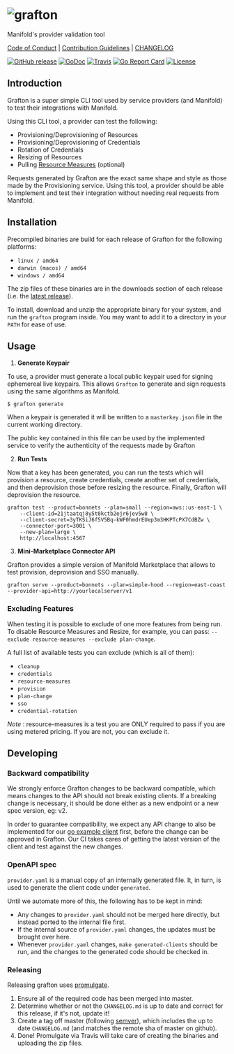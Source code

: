 # ![grafton](.github/grafton.png)

Manifold's provider validation tool

[Code of Conduct](./.github/CONDUCT.md) |
[Contribution Guidelines](./.github/CONTRIBUTING.md) |
[CHANGELOG](./CHANGELOG.md)

[![GitHub release](https://img.shields.io/github/tag/manifoldco/grafton.svg?label=latest)](https://github.com/manifoldco/grafton/releases)
[![GoDoc](https://img.shields.io/badge/godoc-reference-blue.svg)](https://godoc.org/github.com/manifoldco/grafton)
[![Travis](https://img.shields.io/travis/manifoldco/grafton/master.svg)](https://travis-ci.org/manifoldco/grafton)
[![Go Report Card](https://goreportcard.com/badge/github.com/manifoldco/grafton)](https://goreportcard.com/report/github.com/manifoldco/grafton)
[![License](https://img.shields.io/badge/license-BSD-blue.svg)](./LICENSE.md)

## Introduction

Grafton is a super simple CLI tool used by service providers (and Manifold) to
test their integrations with Manifold.

Using this CLI tool, a provider can test the following:

- Provisioning/Deprovisioning of Resources
- Provisioning/Deprovisioning of Credentials
- Rotation of Credentials
- Resizing of Resources
- Pulling [Resource Measures](#excluding-features) (optional)

Requests generated by Grafton are the exact same shape and style as those made
by the Provisioning service. Using this tool, a provider should be able to
implement and test their integration without needing real requests from Manifold.

## Installation

Precompiled binaries are build for each release of Grafton for the following
platforms:
- `linux / amd64`
- `darwin (macos) / amd64`
- `windows / amd64`

The zip files of these binaries are in the downloads section of each release
(i.e. the
[latest release](https://github.com/manifoldco/grafton/releases/latest)).

To install, download and unzip the appropriate binary for your system, and run
the `grafton` program inside. You may want to add it to a directory in your
`PATH` for ease of use.

## Usage

1. **Generate Keypair**

To use, a provider must generate a local public keypair used for signing
ephemereal live keypairs. This allows `Grafton` to generate and sign requests
using the same algorithms as Manifold.

```
$ grafton generate
```

When a keypair is generated it will be written to a `masterkey.json` file in
the current working directory.

The public key contained in this file can be used by the implemented service
to verify the authenticity of the requests made by Grafton


2. **Run Tests**

Now that a key has been generated, you can run the tests which will provision a
resource, create credentials, create another set of credentials, and then
deprovision those before resizing the resource. Finally, Grafton will
deprovision the resource.

```
grafton test --product=bonnets --plan=small --region=aws::us-east-1 \
    --client-id=21jtaatqj8y5t0kctb2ejr6jev5w8 \
    --client-secret=3yTKSiJ6f5V5Bq-kWF0hmdrEUep3m3HKPTcPX7CdBZw \
    --connector-port=3001 \
    --new-plan=large \
    http://localhost:4567
```

3. **Mini-Marketplace Connector API**

Grafton provides a simple version of Manifold Marketplace that allows to test provision, deprovision and SSO manually.

```
grafton serve --product=bonnets --plan=simple-hood --region=east-coast --provider-api=http://yourlocalserver/v1
```

### Excluding Features

When testing it is possible to exclude of one more features from being run. To
disable Resource Measures and Resize, for example, you can pass:
`--exclude resource-measures --exclude plan-change`.

A full list of available tests you can exclude (which is all of them):
- `cleanup`
- `credentials`
- `resource-measures`
- `provision`
- `plan-change`
- `sso`
- `credential-rotation`

_Note_ : resource-measures is a test you are ONLY required to pass if you are using metered pricing. If you are not, you can exclude it.

## Developing

### Backward compatibility

We strongly enforce Grafton changes to be backward compatible, which means changes
to the API should not break existing clients. If a breaking change is necessary, it
should be done either as a new endpoint or a new spec version, eg: v2.

In order to guarantee compatibility, we expect any API change to also be implemented
for our [go example client](https://github.com/manifoldco/go-sample-provider) first,
before the change can be approved in Grafton. Our CI takes cares of getting the latest
version of the client and test against the new changes.

### OpenAPI spec

`provider.yaml` is a manual copy of an internally generated file. It, in
turn, is used to generate the client code under `generated`.

Until we automate more of this, the following has to be kept in mind:
- Any changes to `provider.yaml` should not be merged here directly, but
  instead ported to the internal file first.
- If the internal source of `provider.yaml` changes, the updates must be brought
  over here.
- Whenever `provider.yaml` changes, `make generated-clients` should be run, and the
  changes to the generated code should be checked in.

### Releasing

Releasing grafton uses [promulgate](https://github.com/manifoldco/promulgate).

1. Ensure all of the required code has been merged into master.
2. Determine whether or not the `CHANGELOG.md` is up to date and correct for
   this release, if it's not, update it!
3. Create a tag off master (following [semver](http://semver.org/)), which
   includes the up to date `CHANGELOG.md` (and matches the remote sha of master
   on github).
4. Done! Promulgate via Travis will take care of creating the binaries and
   uploading the zip files.
